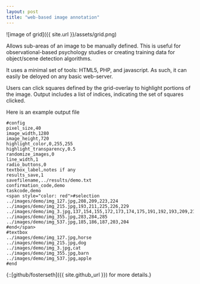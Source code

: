 ```yaml
---
layout: post
title: "web-based image annotation"
---
```


![image of grid]({{ site.url }}/assets/grid.png)

Allows sub-areas of an image to be manually defined. This is useful for observational-based psychology studies or creating training data for object/scene detection algorithms.

It uses a minimal set of tools: HTML5, PHP, and javascript. As such, it can easily be deloyed on any basic web-server.

Users can click squares defined by the grid-overlay to highlight portions of the image. Output includes a list of indices, indicating the set of squares clicked.

Here is an example output file

    #config
    pixel_size,40
    image_width,1280
    image_height,720
    highlight_color,0,255,255
    highlight_transparency,0.5
    randomize_images,0
    line_width,1
    radio_buttons,0
    textbox_label,notes if any
    results_save,1
    savefilename,../results/demo.txt
    confirmation_code,demo
    taskcode,demo
    <span style="color: red">#selection
    ../images/demo/img_127.jpg,208,209,223,224
    ../images/demo/img_215.jpg,193,211,225,226,229
    ../images/demo/img_3.jpg,137,154,155,172,173,174,175,191,192,193,209,210,227,228,229,245
    ../images/demo/img_355.jpg,283,284,285
    ../images/demo/img_537.jpg,185,186,187,203,204
    #end</span>
    #textbox
    ../images/demo/img_127.jpg,horse
    ../images/demo/img_215.jpg,dog
    ../images/demo/img_3.jpg,cat
    ../images/demo/img_355.jpg,barn
    ../images/demo/img_537.jpg,apple
    #end

{::[github/fosterseth]({{ site.github_url }}) for more details.}



